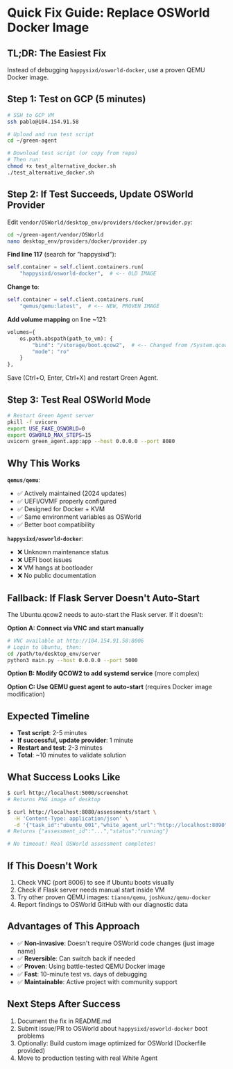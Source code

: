 # Quick Fix Guide: Replace OSWorld Docker Image

## TL;DR: The Easiest Fix

Instead of debugging `happysixd/osworld-docker`, use a proven QEMU Docker image.

## Step 1: Test on GCP (5 minutes)

```bash
# SSH to GCP VM
ssh pablo@104.154.91.58

# Upload and run test script
cd ~/green-agent

# Download test script (or copy from repo)
# Then run:
chmod +x test_alternative_docker.sh
./test_alternative_docker.sh
```

## Step 2: If Test Succeeds, Update OSWorld Provider

Edit `vendor/OSWorld/desktop_env/providers/docker/provider.py`:

```bash
cd ~/green-agent/vendor/OSWorld
nano desktop_env/providers/docker/provider.py
```

**Find line 117** (search for "happysixd"):
```python
self.container = self.client.containers.run(
    "happysixd/osworld-docker",  # <-- OLD IMAGE
```

**Change to**:
```python
self.container = self.client.containers.run(
    "qemus/qemu:latest",  # <-- NEW, PROVEN IMAGE
```

**Add volume mapping** on line ~121:
```python
volumes={
    os.path.abspath(path_to_vm): {
        "bind": "/storage/boot.qcow2",  # <-- Changed from /System.qcow2
        "mode": "ro"
    }
},
```

Save (Ctrl+O, Enter, Ctrl+X) and restart Green Agent.

## Step 3: Test Real OSWorld Mode

```bash
# Restart Green Agent server
pkill -f uvicorn
export USE_FAKE_OSWORLD=0
export OSWORLD_MAX_STEPS=15
uvicorn green_agent.app:app --host 0.0.0.0 --port 8080
```

## Why This Works

**`qemus/qemu`**:
- ✅ Actively maintained (2024 updates)
- ✅ UEFI/OVMF properly configured
- ✅ Designed for Docker + KVM
- ✅ Same environment variables as OSWorld
- ✅ Better boot compatibility

**`happysixd/osworld-docker`**:
- ❌ Unknown maintenance status
- ❌ UEFI boot issues
- ❌ VM hangs at bootloader
- ❌ No public documentation

## Fallback: If Flask Server Doesn't Auto-Start

The Ubuntu.qcow2 needs to auto-start the Flask server. If it doesn't:

**Option A: Connect via VNC and start manually**
```bash
# VNC available at http://104.154.91.58:8006
# Login to Ubuntu, then:
cd /path/to/desktop_env/server
python3 main.py --host 0.0.0.0 --port 5000
```

**Option B: Modify QCOW2 to add systemd service** (more complex)

**Option C: Use QEMU guest agent to auto-start** (requires Docker image modification)

## Expected Timeline

- **Test script**: 2-5 minutes
- **If successful, update provider**: 1 minute
- **Restart and test**: 2-3 minutes
- **Total**: ~10 minutes to validate solution

## What Success Looks Like

```bash
$ curl http://localhost:5000/screenshot
# Returns PNG image of desktop

$ curl http://localhost:8080/assessments/start \
  -H 'Content-Type: application/json' \
  -d '{"task_id":"ubuntu_001","white_agent_url":"http://localhost:8090"}'
# Returns {"assessment_id":"...","status":"running"}

# No timeout! Real OSWorld assessment completes!
```

## If This Doesn't Work

1. Check VNC (port 8006) to see if Ubuntu boots visually
2. Check if Flask server needs manual start inside VM
3. Try other proven QEMU images: `tianon/qemu`, `joshkunz/qemu-docker`
4. Report findings to OSWorld GitHub with our diagnostic data

## Advantages of This Approach

- ✅ **Non-invasive**: Doesn't require OSWorld code changes (just image name)
- ✅ **Reversible**: Can switch back if needed
- ✅ **Proven**: Using battle-tested QEMU Docker image
- ✅ **Fast**: 10-minute test vs. days of debugging
- ✅ **Maintainable**: Active project with community support

## Next Steps After Success

1. Document the fix in README.md
2. Submit issue/PR to OSWorld about `happysixd/osworld-docker` boot problems
3. Optionally: Build custom image optimized for OSWorld (Dockerfile provided)
4. Move to production testing with real White Agent
